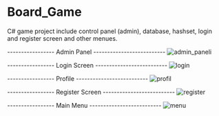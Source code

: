 # Board_Game
C# game project include control panel (admin), database, hashset, login and register screen and other menues. 


----------------- Admin Panel --------------------------
![admin_paneli](https://user-images.githubusercontent.com/64281336/194030849-54c5b52f-9172-4cdf-81f0-a10e219ffe14.png)


----------------- Login Screen --------------------------
![login](https://user-images.githubusercontent.com/64281336/194031097-8923a5bf-a451-45aa-a0e9-871edbfa0255.png)


----------------- Profile --------------------------
![profil](https://user-images.githubusercontent.com/64281336/194031168-fa919bac-4f06-4002-a089-8e25c9da95b5.png)


----------------- Register Screen --------------------------
![register](https://user-images.githubusercontent.com/64281336/194031200-9a5453db-0e05-440f-8e8d-b96be3c93515.png)


----------------- Main Menu --------------------------
![menu](https://user-images.githubusercontent.com/64281336/194031218-ff5a5a62-6190-4fc6-a0f9-a0aa5067daed.png)
